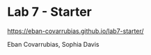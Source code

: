 # Lab 7 - Starter
[https://eban-covarrubias.github.io/lab7-starter/
](https://eban-covarrubias.github.io/lab7-starter/)

Eban Covarrubias, Sophia Davis
